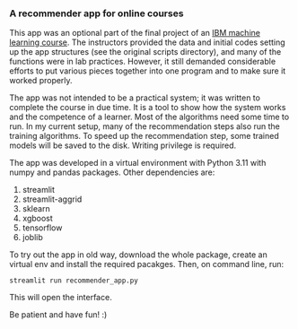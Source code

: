 ### A recommender app for online courses ###

This app was an optional part of the final project of an [IBM machine learning course](https://www.coursera.org/professional-certificates/ibm-machine-learning). The instructors provided the data and initial codes setting up the app structures (see the original scripts directory), and many of the functions were in lab practices. However, it still demanded considerable efforts to put various pieces together into one program and to make sure it worked properly.     

The app was not intended to be a practical system; it was written to complete the course in due time. It is a tool to show how the system works and the competence of a learner. Most of the algorithms need some time to run. In my current setup, many of the recommendation steps also run the training algorithms. To speed up the recommendation step, some trained models will be saved to the disk. Writing privilege is required.     

The app was developed in a virtual environment with Python 3.11 with numpy and pandas packages. Other dependencies are:    

1. streamlit
2. streamlit-aggrid
3. sklearn
4. xgboost
5. tensorflow
6. joblib  

To try out the app in old way, download the whole package, create an virtual env and install the required pacakges. Then, on command line, run:  

```
streamlit run recommender_app.py
```

This will open the interface.

Be patient and have fun! :)